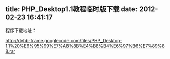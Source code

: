 title: PHP_Desktop1.1教程临时版下载
date: 2012-02-23 16:41:17
---

<p>
	程序下载地址：
</p>
<p>
	<a href="http://dyhb-frame.googlecode.com/files/PHP_Desktop-1.1%20%E6%95%99%E7%A8%8B%E4%B8%B4%E6%97%B6%E7%89%88.rar">http://dyhb-frame.googlecode.com/files/PHP_Desktop-1.1%20%E6%95%99%E7%A8%8B%E4%B8%B4%E6%97%B6%E7%89%88.rar</a>
</p>